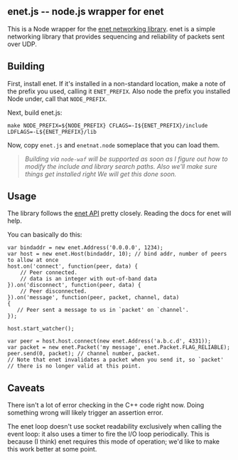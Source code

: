 ## enet.js -- node.js wrapper for enet

This is a Node wrapper for the [enet networking library](http://enet.bespin.org/). enet is a simple networking library that provides sequencing and reliability of packets sent over UDP.

## Building

First, install enet. If it's installed in a non-standard location, make a note of the prefix you used, calling it `ENET_PREFIX`. Also node the prefix you installed Node under, call that `NODE_PREFIX`.

Next, build enet.js:

    make NODE_PREFIX=${NODE_PREFIX} CFLAGS=-I${ENET_PREFIX}/include LDFLAGS=-L${ENET_PREFIX}/lib
    
Now, copy `enet.js` and `enetnat.node` someplace that you can load them.

> _Building via `node-waf` will be supported as soon as I figure out how to modify the include and library search paths. Also we'll make sure things get installed right  We will get this done soon._

## Usage

The library follows the [enet API](http://enet.bespin.org/modules.html) pretty closely. Reading the docs for enet will help.

You can basically do this:

    var bindaddr = new enet.Address('0.0.0.0', 1234);
    var host = new enet.Host(bindaddr, 10); // bind addr, number of peers to allow at once
    host.on('connect', function(peer, data) {
        // Peer connected.
        // data is an integer with out-of-band data
    }).on('disconnect', function(peer, data) {
        // Peer disconnected.
    }).on('message', function(peer, packet, channel, data)
    {
       // Peer sent a message to us in `packet' on `channel'.
    });
    
    host.start_watcher();
    
    var peer = host.host.connect(new enet.Address('a.b.c.d', 4331));
    var packet = new enet.Packet('my message', enet.Packet.FLAG_RELIABLE);
    peer.send(0, packet); // channel number, packet.
    // Note that enet invalidates a packet when you send it, so `packet'
    // there is no longer valid at this point.

## Caveats

There isn't a lot of error checking in the C++ code right now. Doing something wrong will likely trigger an assertion error.

The enet loop doesn't use socket readability exclusively when calling the event loop: it also uses a timer to fire the I/O loop periodically. This is because (I think) enet requires this mode of operation; we'd like to make this work better at some point.